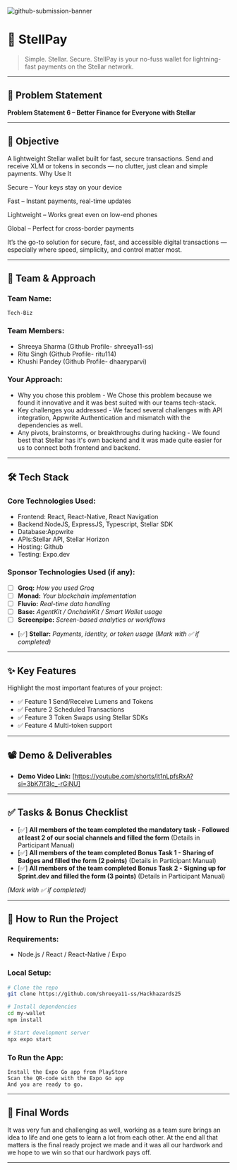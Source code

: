 
![github-submission-banner](https://github.com/user-attachments/assets/a1493b84-e4e2-456e-a791-ce35ee2bcf2f)

# 🚀 StellPay

>Simple. Stellar. Secure. StellPay is your no-fuss wallet for lightning-fast payments on the Stellar network. 

---

## 📌 Problem Statement

**Problem Statement 6 – Better Finance for Everyone with Stellar**

---

## 🎯 Objective

A lightweight Stellar wallet built for fast, secure transactions. Send and receive XLM or tokens in seconds — no clutter, just clean and simple payments. 
Why Use It

Secure – Your keys stay on your device

Fast – Instant payments, real-time updates

Lightweight – Works great even on low-end phones

Global – Perfect for cross-border payments

It’s the go-to solution for secure, fast, and accessible digital transactions — especially where speed, simplicity, and control matter most.

---

## 🧠 Team & Approach

### Team Name:  
`Tech-Biz`

### Team Members:  
- Shreeya Sharma (Github Profile- shreeya11-ss)  
- Ritu Singh  (Github Profile- ritu114)
- Khushi Pandey (Github Profile- dhaaryparvi)


### Your Approach:  
- Why you chose this problem - We Chose this problem because we found it innovative and it was best suited with our teams tech-stack.
- Key challenges you addressed  - We faced several challenges with API integration, Appwrite Authentication and mismatch with the dependencies as well.
- Any pivots, brainstorms, or breakthroughs during hacking - We found best that Stellar has it's own backend and it was made quite easier for us to connect both frontend and backend.

---

## 🛠️ Tech Stack

### Core Technologies Used:
- Frontend: React, React-Native, React Navigation
- Backend:NodeJS, ExpressJS, Typescript, Stellar SDK
- Database:Appwrite
- APIs:Stellar API, Stellar Horizon
- Hosting: Github
- Testing: Expo.dev

### Sponsor Technologies Used (if any):
- [ ] **Groq:** _How you used Groq_  
- [ ] **Monad:** _Your blockchain implementation_  
- [ ] **Fluvio:** _Real-time data handling_  
- [ ] **Base:** _AgentKit / OnchainKit / Smart Wallet usage_  
- [ ] **Screenpipe:** _Screen-based analytics or workflows_  
- [✅] **Stellar:** _Payments, identity, or token usage_
*(Mark with ✅ if completed)*
---

## ✨ Key Features

Highlight the most important features of your project:

- ✅ Feature 1  Send/Receive Lumens and Tokens
- ✅ Feature 2  Scheduled Transactions
- ✅ Feature 3  Token Swaps using Stellar SDKs
- ✅ Feature 4  Multi-token support



---

## 📽️ Demo & Deliverables

- **Demo Video Link:** [https://youtube.com/shorts/it1nLpfsRxA?si=3bK7if3Ic_-rGiNU]  


---

## ✅ Tasks & Bonus Checklist

- [✅] **All members of the team completed the mandatory task - Followed at least 2 of our social channels and filled the form** (Details in Participant Manual)  
- [✅] **All members of the team completed Bonus Task 1 - Sharing of Badges and filled the form (2 points)**  (Details in Participant Manual)
- [✅] **All members of the team completed Bonus Task 2 - Signing up for Sprint.dev and filled the form (3 points)**  (Details in Participant Manual)

*(Mark with ✅ if completed)*

---

## 🧪 How to Run the Project

### Requirements:
- Node.js / React / React-Native / Expo


### Local Setup:
```bash
# Clone the repo
git clone https://github.com/shreeya11-ss/Hackhazards25

# Install dependencies
cd my-wallet
npm install

# Start development server
npx expo start
```

### To Run the App:
```
Install the Expo Go app from PlayStore
Scan the QR-code with the Expo Go app 
And you are ready to go.
```

---


## 🏁 Final Words

It was very fun and challenging as well, working as a team sure brings an idea to life and one gets to learn a lot from each other. At the end all that matters is the final ready project we made and it was all our hardwork and we hope to we win so that our hardwork pays off.

---
